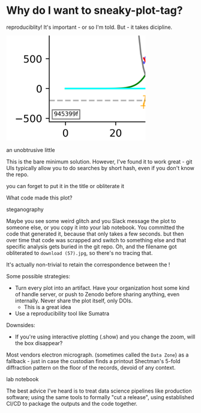 # Why do I want to sneaky-plot-tag?

reproduciblity! It's important - or so I'm told. But - it takes dicipline. 

![](demo-screenshot.png)



an unobtrusive little 

This is the bare minimum solution. However, I've found it to work great - git UIs typically allow you to do searches by short hash, even if you don't know the repo.


you can forget to put it in the title or obliterate it 


What code made this plot?

steganography

Maybe you see some weird glitch and you Slack message the plot to someone else, or you copy it into your lab notebook. You committed the code that generated it, because that only takes a few seconds. but then over time that code was scrapped and switch to something else and that specific analysis gets buried in the git repo. Oh, and the filename got obliterated to `download (57).jpg`, so there's no tracing that.

It's actually non-trivial to retain the correspondence between the !

Some possible strategies:

- Turn every plot into an artifact. Have your organization host some kind of handle server, or push to Zenodo before sharing anything, even internally. Never share the plot itself, only DOIs.
    - This is a great idea
- Use a reproducibility tool like Sumatra



Downsides:

- If you're using interactive plotting (.show) and you change the zoom, will the box disappear? 


Most vendors electron micrograph. (sometimes called the `Data Zone`) as a fallback - just in case the custodian finds a printout Shectman's 5-fold diffraction pattern on the floor of the records, devoid of any context.


lab notebook


The best advice I've heard is to treat data science pipelines like production software; using the same tools to formally "cut a release", using established CI/CD to package the outputs and the code together.



